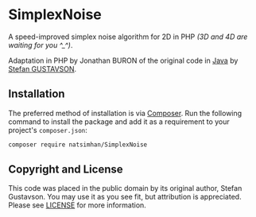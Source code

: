 # SimplexNoise

A speed-improved simplex noise algorithm for 2D in PHP
*(3D and 4D are waiting for you ^_^)*.

Adaptation in PHP by Jonathan BURON
of the original code in [Java][javasn] by [Stefan GUSTAVSON][documentation].


## Installation

The preferred method of installation is via [Composer][]. Run the following
command to install the package and add it as a requirement to your project's
`composer.json`:

```bash
composer require natsimhan/SimplexNoise
```


## Copyright and License

This code was placed in the public domain by its original author,
Stefan Gustavson. You may use it as you see fit, but attribution
is appreciated. Please see [LICENSE][] for more information.


[javasn]: https://weber.itn.liu.se/~stegu/simplexnoise/SimplexNoise.java
[documentation]: https://weber.itn.liu.se/~stegu/simplexnoise/simplexnoise.pdf
[composer]: http://getcomposer.org/
[license]: ./LICENSE
